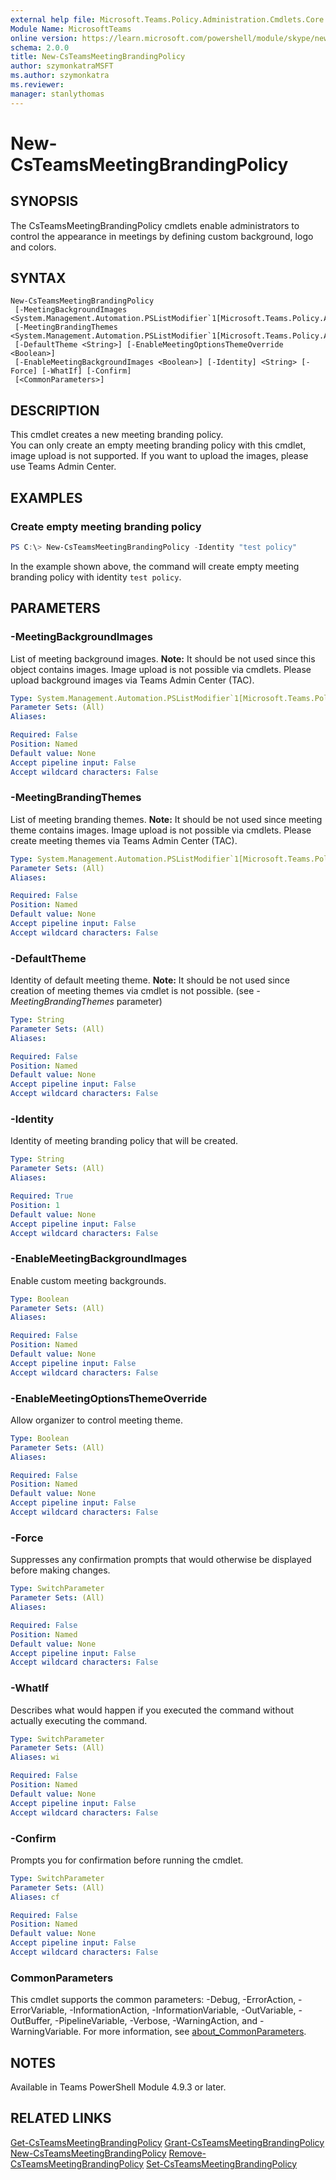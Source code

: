 ```yaml
---
external help file: Microsoft.Teams.Policy.Administration.Cmdlets.Core.dll-Help.xml
Module Name: MicrosoftTeams
online version: https://learn.microsoft.com/powershell/module/skype/new-csteamsmeetingbrandingpolicy
schema: 2.0.0
title: New-CsTeamsMeetingBrandingPolicy
author: szymonkatraMSFT
ms.author: szymonkatra
ms.reviewer:
manager: stanlythomas
---
```


# New-CsTeamsMeetingBrandingPolicy

## SYNOPSIS
The CsTeamsMeetingBrandingPolicy cmdlets enable administrators to control the appearance in meetings by defining custom background, logo and colors.

## SYNTAX

```
New-CsTeamsMeetingBrandingPolicy
 [-MeetingBackgroundImages <System.Management.Automation.PSListModifier`1[Microsoft.Teams.Policy.Administration.Cmdlets.Core.MeetingBackgroundImage]>]
 [-MeetingBrandingThemes <System.Management.Automation.PSListModifier`1[Microsoft.Teams.Policy.Administration.Cmdlets.Core.MeetingBrandingTheme]>]
 [-DefaultTheme <String>] [-EnableMeetingOptionsThemeOverride <Boolean>]
 [-EnableMeetingBackgroundImages <Boolean>] [-Identity] <String> [-Force] [-WhatIf] [-Confirm]
 [<CommonParameters>]
```

## DESCRIPTION
This cmdlet creates a new meeting branding policy.  
You can only create an empty meeting branding policy with this cmdlet, image upload is not supported.
If you want to upload the images, please use Teams Admin Center.

## EXAMPLES

### Create empty meeting branding policy
```powershell
PS C:\> New-CsTeamsMeetingBrandingPolicy -Identity "test policy"
```

In the example shown above, the command will create empty meeting branding policy with identity `test policy`.

## PARAMETERS

### -MeetingBackgroundImages
List of meeting background images.
**Note:** It should be not used since this object contains images. Image upload is not possible via cmdlets. Please upload background images via Teams Admin Center (TAC).

```yaml
Type: System.Management.Automation.PSListModifier`1[Microsoft.Teams.Policy.Administration.Cmdlets.Core.MeetingBackgroundImage]
Parameter Sets: (All)
Aliases:

Required: False
Position: Named
Default value: None
Accept pipeline input: False
Accept wildcard characters: False
```

### -MeetingBrandingThemes
List of meeting branding themes.
**Note:** It should be not used since meeting theme contains images. Image upload is not possible via cmdlets. Please create meeting themes via Teams Admin Center (TAC).

```yaml
Type: System.Management.Automation.PSListModifier`1[Microsoft.Teams.Policy.Administration.Cmdlets.Core.MeetingBrandingTheme]
Parameter Sets: (All)
Aliases:

Required: False
Position: Named
Default value: None
Accept pipeline input: False
Accept wildcard characters: False
```

### -DefaultTheme
Identity of default meeting theme.
**Note:** It should be not used since creation of meeting themes via cmdlet is not possible. (see *-MeetingBrandingThemes* parameter)

```yaml
Type: String
Parameter Sets: (All)
Aliases:

Required: False
Position: Named
Default value: None
Accept pipeline input: False
Accept wildcard characters: False
```

### -Identity
Identity of meeting branding policy that will be created.

```yaml
Type: String
Parameter Sets: (All)
Aliases:

Required: True
Position: 1
Default value: None
Accept pipeline input: False
Accept wildcard characters: False
```

### -EnableMeetingBackgroundImages
Enable custom meeting backgrounds.

```yaml
Type: Boolean
Parameter Sets: (All)
Aliases:

Required: False
Position: Named
Default value: None
Accept pipeline input: False
Accept wildcard characters: False
```

### -EnableMeetingOptionsThemeOverride
Allow organizer to control meeting theme.

```yaml
Type: Boolean
Parameter Sets: (All)
Aliases:

Required: False
Position: Named
Default value: None
Accept pipeline input: False
Accept wildcard characters: False
```

### -Force
Suppresses any confirmation prompts that would otherwise be displayed before making changes.

```yaml
Type: SwitchParameter
Parameter Sets: (All)
Aliases: 

Required: False
Position: Named
Default value: None
Accept pipeline input: False
Accept wildcard characters: False
```

### -WhatIf
Describes what would happen if you executed the command without actually executing the command.

```yaml
Type: SwitchParameter
Parameter Sets: (All)
Aliases: wi

Required: False
Position: Named
Default value: None
Accept pipeline input: False
Accept wildcard characters: False
```

### -Confirm
Prompts you for confirmation before running the cmdlet.

```yaml
Type: SwitchParameter
Parameter Sets: (All)
Aliases: cf

Required: False
Position: Named
Default value: None
Accept pipeline input: False
Accept wildcard characters: False
```

### CommonParameters
This cmdlet supports the common parameters: -Debug, -ErrorAction, -ErrorVariable, -InformationAction, -InformationVariable, -OutVariable, -OutBuffer, -PipelineVariable, -Verbose, -WarningAction, and -WarningVariable. For more information, see [about_CommonParameters](https://go.microsoft.com/fwlink/?LinkID=113216).

## NOTES

Available in Teams PowerShell Module 4.9.3 or later.

## RELATED LINKS

[Get-CsTeamsMeetingBrandingPolicy](Get-CsTeamsMeetingBrandingPolicy.md)
[Grant-CsTeamsMeetingBrandingPolicy](Grant-CsTeamsMeetingBrandingPolicy.md)
[New-CsTeamsMeetingBrandingPolicy](New-CsTeamsMeetingBrandingPolicy.md)
[Remove-CsTeamsMeetingBrandingPolicy](Remove-CsTeamsMeetingBrandingPolicy.md)
[Set-CsTeamsMeetingBrandingPolicy](Set-CsTeamsMeetingBrandingPolicy.md)